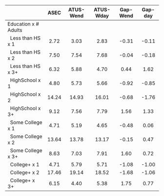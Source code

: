 
|                      |         ASEC |    ATUS-Wend |    ATUS-Wday |     Gap-Wend |      Gap-day |
| -------------------- | :----------: | :----------: | :----------: | :----------: | :----------: |
| Education x # Adults |              |              |              |              |              |
| &nbsp;&nbsp;Less than HS x 1 |         2.72 |         3.03 |         2.83 |        -0.31 |        -0.11 |
| &nbsp;&nbsp;Less than HS x 2 |         7.50 |         7.54 |         7.68 |        -0.04 |        -0.18 |
| &nbsp;&nbsp;Less than HS x 3+ |         6.32 |         5.88 |         4.70 |         0.44 |         1.62 |
| &nbsp;&nbsp;HighSchool x 1 |         4.80 |         5.73 |         5.66 |        -0.92 |        -0.85 |
| &nbsp;&nbsp;HighSchool x 2 |        14.24 |        14.93 |        16.01 |        -0.68 |        -1.76 |
| &nbsp;&nbsp;HighSchool x 3+ |         9.12 |         7.56 |         7.79 |         1.56 |         1.33 |
| &nbsp;&nbsp;Some College x 1 |         4.71 |         5.19 |         4.65 |        -0.48 |         0.06 |
| &nbsp;&nbsp;Some College x 2 |        13.64 |        13.78 |        13.17 |        -0.15 |         0.47 |
| &nbsp;&nbsp;Some College x 3+ |         8.63 |         7.03 |         7.91 |         1.60 |         0.72 |
| &nbsp;&nbsp;College+ x 1 |         4.71 |         5.79 |         5.71 |        -1.08 |        -1.00 |
| &nbsp;&nbsp;College+ x 2 |        17.46 |        19.14 |        18.52 |        -1.68 |        -1.06 |
| &nbsp;&nbsp;College+ x 3+ |         6.15 |         4.40 |         5.38 |         1.75 |         0.77 |

